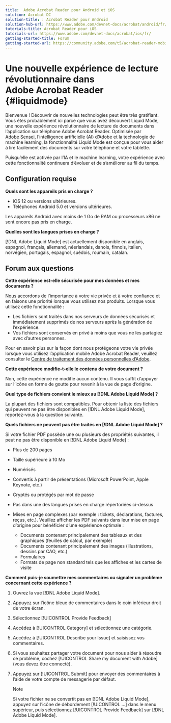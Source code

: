 ```yaml
---
title:  Adobe Acrobat Reader pour Android et iOS
solution: Acrobat DC
solution-title: : Acrobat Reader pour Android
solution-hub-url: https://www.adobe.com/devnet-docs/acrobat/android/fr/
tutorials-title: Acrobat Reader pour iOS  
tutorials-url: https://www.adobe.com/devnet-docs/acrobat/ios/fr/
getting-started-title: Forum
getting-started-url: https://community.adobe.com/t5/acrobat-reader-mobile/bd-p/acrobat-reader-mobile?page=1&sort=latest_replies&filter=all
---
```


# Une nouvelle expérience de lecture révolutionnaire dans Adobe Acrobat Reader {#liquidmode}

Bienvenue ! Découvrir de nouvelles technologies peut être très gratifiant. Vous êtes probablement ici parce que vous avez découvert Liquid Mode, une nouvelle expérience révolutionnaire de lecture de documents dans l’application sur téléphone Adobe Acrobat Reader. Optimisée par [Adobe Sensei](https://www.adobe.com/sensei.html), l’intelligence artificielle (AI) d’Adobe et la technologie de machine learning, la fonctionnalité Liquid Mode est conçue pour vous aider à lire facilement des documents sur votre téléphone et votre tablette.

Puisqu’elle est activée par l’IA et le machine learning, votre expérience avec cette fonctionnalité continuera d’évoluer et de s’améliorer au fil du temps.

## Configuration requise

**Quels sont les appareils pris en charge ?**

* iOS 12 ou versions ultérieures.
* Téléphones Android 5.0 et versions ultérieures.

Les appareils Android avec moins de 1 Go de RAM ou processeurs x86 ne sont encore pas pris en charge.

**Quelles sont les langues prises en charge ?**

[!DNL Adobe Liquid Mode] est actuellement disponible en anglais, espagnol, français, allemand, néerlandais, danois, finnois, italien, norvégien, portugais, espagnol, suédois, roumain, catalan.

## Forum aux questions

**Cette expérience est-elle sécurisée pour mes données et mes documents ?**

Nous accordons de l’importance à votre vie privée et à votre confiance et en faisons une priorité lorsque vous utilisez nos produits. Lorsque vous utilisez cette fonctionnalité :

* Les fichiers sont traités dans nos serveurs de données sécurisés et immédiatement supprimés de nos serveurs après la génération de l’expérience.
* Vos fichiers sont conservés en privé à moins que vous ne les partagiez avec d’autres personnes.

Pour en savoir plus sur la façon dont nous protégeons votre vie privée lorsque vous utilisez l’application mobile Adobe Acrobat Reader, veuillez consulter le [Centre de traitement des données personnelles d’Adobe](https://www.adobe.com/privacy.html).

**Cette expérience modifie-t-elle le contenu de votre document ?**

Non, cette expérience ne modifie aucun contenu. Il vous suffit d’appuyer sur l’icône en forme de goutte pour revenir à la vue de page d’origine.

**Quel type de fichiers convient le mieux au [!DNL Adobe Liquid Mode] ?**

La plupart des fichiers sont compatibles. Pour obtenir la liste des fichiers qui peuvent ne pas être disponibles en [!DNL Adobe Liquid Mode], reportez-vous à la question suivante.

**Quels fichiers ne peuvent pas être traités en [!DNL Adobe Liquid Mode] ?**

Si votre fichier PDF possède une ou plusieurs des propriétés suivantes, il peut ne pas être disponible en [!DNL Adobe Liquid Mode] :

* Plus de 200 pages
* Taille supérieure à 10 Mo
* Numérisés
* Convertis à partir de présentations (Microsoft PowerPoint, Apple Keynote, etc.)
* Cryptés ou protégés par mot de passe
* Pas dans une des langues prises en charge répertoriées ci-dessus
* Mises en page complexes (par exemple : tickets, déclarations, factures, reçus, etc.). Veuillez afficher les PDF suivants dans leur mise en page d’origine pour bénéficier d’une expérience optimale :

  * Documents contenant principalement des tableaux et des graphiques (feuilles de calcul, par exemple)
  * Documents contenant principalement des images (illustrations, dessins par CAO, etc.)
  * Formulaires
  * Formats de page non standard tels que les affiches et les cartes de visite

**Comment puis-je soumettre mes commentaires ou signaler un problème concernant cette expérience ?**

1. Ouvrez la vue [!DNL Adobe Liquid Mode].
1. Appuyez sur l’icône bleue de commentaires dans le coin inférieur droit de votre écran.
1. Sélectionnez [!UICONTROL Provide Feedback]
1. Accédez à [!UICONTROL Category] et sélectionnez une catégorie.
1. Accédez à [!UICONTROL Describe your Issue] et saisissez vos commentaires.
1. Si vous souhaitez partager votre document pour nous aider à résoudre ce problème, cochez [!UICONTROL Share my document with Adobe] (vous devez être connecté).
1. Appuyez sur [!UICONTROL Submit] pour envoyer des commentaires à l’aide de votre compte de messagerie par défaut.

   >[!NOTE]
   >
   >Si votre fichier ne se convertit pas en [!DNL Adobe Liquid Mode], appuyez sur l’icône de débordement [!UICONTROL ...] dans le menu supérieur, puis sélectionnez [!UICONTROL Provide Feedback] sur [!DNL Adobe Liquid Mode].